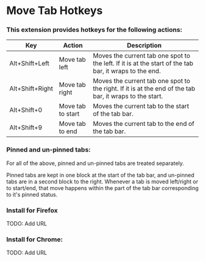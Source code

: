 # Move Tab Hotkeys

### This extension provides hotkeys for the following actions:

|Key|Action|Description|
|---|------|-----------|
|Alt+Shift+Left|Move tab left|Moves the current tab one spot to the left. If it is at the start of the tab bar, it wraps to the end.|
|Alt+Shift+Right|Move tab right|Moves the current tab one spot to the right. If it is at the end of the tab bar, it wraps to the start.|
|Alt+Shift+0|Move tab to start|Moves the current tab to the start of the tab bar.|
|Alt+Shift+9|Move tab to end|Moves the current tab to the end of the tab bar.|

### Pinned and un-pinned tabs:
For all of the above, pinned and un-pinned tabs are treated separately.

Pinned tabs are kept in one block at the start of the tab bar, and un-pinned tabs are in a second block to the right. Whenever a tab is moved left/right or to start/end, that move happens within the part of the tab bar corresponding to it's pinned status.

### Install for Firefox
TODO: Add URL

### Install for Chrome:
TODO: Add URL
